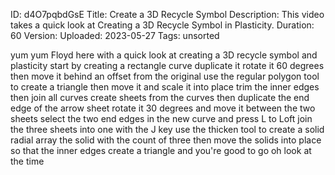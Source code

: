 ID: d4O7pqbdGsE
Title: Create a 3D Recycle Symbol
Description: This video takes a quick look at Creating a 3D Recycle Symbol in Plasticity.
Duration: 60
Version: 
Uploaded: 2023-05-27
Tags: unsorted

yum yum
Floyd here with a quick look at creating
a 3D recycle symbol and plasticity start
by creating a rectangle curve duplicate
it rotate it 60 degrees then move it
behind an offset from the original use
the regular polygon tool to create a
triangle then move it and scale it into
place trim the inner edges then join all
curves
create sheets from the curves
then duplicate the end edge of the arrow
sheet rotate it 30 degrees and move it
between the two sheets
select the two end edges in the new
curve and press L to Loft
join the three sheets into one with the
J key
use the thicken tool to create a solid
radial array the solid with the count of
three then move the solids into place so
that the inner edges create a triangle
and you're good to go
oh look at the time
